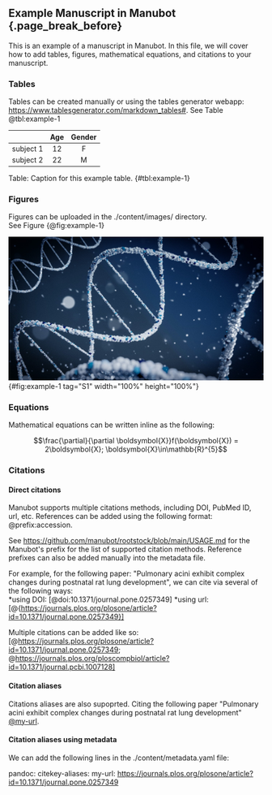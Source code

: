 ## Example Manuscript in Manubot {.page_break_before}
This is an example of a manuscript in Manubot. In this file, we will cover how to add tables, figures, mathematical equations, and citations to your manuscript.

### Tables
Tables can be created manually or using the tables generator webapp: https://www.tablesgenerator.com/markdown_tables#.
See Table @tbl:example-1

|           | Age | Gender |
|:---------:|:---:|:------:|
| subject 1 |  12 |    F   |
| subject 2 |  22 |    M   |

Table: Caption for this example table. {#tbl:example-1}

### Figures
Figures can be uploaded in the ./content/images/ directory. \
See Figure {@fig:example-1}

![chromosome](images/manubot_fig.jpeg){#fig:example-1 tag="S1" width="100%" height="100%"}

### Equations
Mathematical equations can be written inline as the following:

$$\frac{\partial}{\partial \boldsymbol{X}}f(\boldsymbol{X}) = 2\boldsymbol{X};      \boldsymbol{X}\in\mathbb{R}^{5}$$

### Citations
#### Direct citations
Manubot supports multiple citations methods, including DOI, PubMed ID, url, etc. References can be added using the following format: @prefix:accession.

See https://github.com/manubot/rootstock/blob/main/USAGE.md for the Manubot's prefix for the list of supported citation methods. Reference prefixes can also be added manually into the metadata file.

For example, for the following paper: "Pulmonary acini exhibit complex changes during postnatal rat lung development", we can cite via several of the following ways:\
*using DOI: [@doi:10.1371/journal.pone.0257349]
*using url: [@{https://journals.plos.org/plosone/article?id=10.1371/journal.pone.0257349}]

Multiple citations can be added like so: [@https://journals.plos.org/plosone/article?id=10.1371/journal.pone.0257349; @https://journals.plos.org/ploscompbiol/article?id=10.1371/journal.pcbi.1007128]

#### Citation aliases
Citations aliases are also supoprted. Citing the following paper "Pulmonary acini exhibit complex changes during postnatal rat lung development" [@my-url].

[@my-url]: https://journals.plos.org/plosone/article?id=10.1371/journal.pone.0257349

#### Citation aliases using metadata
We can add the following lines in the ./content/metadata.yaml file:

pandoc:
  citekey-aliases:
    my-url: https://journals.plos.org/plosone/article?id=10.1371/journal.pone.0257349
